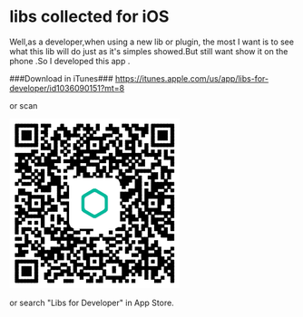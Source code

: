 # libs collected for iOS 

Well,as a developer,when using a new lib or plugin, the most I want is to see what this lib will do just as it's simples showed.But still  want show it on the phone .So I developed this app . 

###Download in iTunes###
https://itunes.apple.com/us/app/libs-for-developer/id1036090151?mt=8

or scan 

<img src=https://raw.githubusercontent.com/joveth/libs-for-iOS/master/liantu.png>

or search "Libs for Developer" in App Store.
